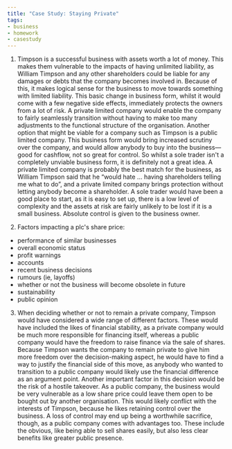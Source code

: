 ```yaml
---
title: "Case Study: Staying Private"
tags:
- business
- homework
- casestudy
---
```


1) Timpson is a successful business with assets worth a lot of money. This makes them vulnerable to the impacts of having unlimited liability, as William Timpson and any other shareholders could be liable for any damages or debts that the company becomes involved in. Because of this, it makes logical sense for the business to move towards something with limited liability. This basic change in business form, whilst it would come with a few negative side effects, immediately protects the owners from a lot of risk. A private limited company would enable the company to fairly seamlessly transition without having to make too many adjustments to the functional structure of the organisation. Another option that might be viable for a company such as Timpson is a public limited company. This business form would bring increased scrutiny over the company, and would allow anybody to buy into the business—good for cashflow, not so great for control. 
	So whilst a sole trader isn't a completely unviable business form, it is definitely not a great idea. A private limited company is probably the best match for the business, as William Timpson said that he “would hate … having shareholders telling me what to do”, and a private limited company brings protection without letting anybody become a shareholder.
	A sole trader would have been a good place to start, as it is easy to set up, there is a low level of complexity and the assets at risk are fairly unlikely to be lost if it is a small business. Absolute control is given to the business owner.

2) Factors impacting a plc's share price:
- performance of similar businesses
- overall economic status
- profit warnings
- accounts
- recent business decisions
- rumours (ie, layoffs)
- whether or not the business will become obsolete in future
- sustainability
- public opinion

3) When deciding whether or not to remain a private company, Timpson would have considered a wide range of different factors. These would have included the likes of financial stability, as a private company would be much more responsible for financing itself, whereas a public company would have the freedom to raise finance via the sale of shares. Because Timpson wants the company to remain private to give him more freedom over the decision-making aspect, he would have to find a way to justify the financial side of this move, as anybody who wanted to transition to a public company would likely use the financial difference as an argument point. Another important factor in this decision would be the risk of a hostile takeover. As a public company, the business would be very vulnerable as a low share price could leave them open to be bought out by another organisation. This would likely conflict with the interests of Timpson, because he likes retaining control over the business. A loss of control may end up being a worthwhile sacrifice, though, as a public company comes with advantages too. These include the obvious, like being able to sell shares easily, but also less clear benefits like greater public presence. 








‎‎